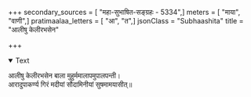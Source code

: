 +++
secondary_sources = [ "महा-सुभाषित-सङ्ग्रहः - 5334",]
meters = [ "माया", "वाणी",]
pratimaalaa_letters = [ "आ", "त",]
jsonClass = "Subhaashita"
title = "आलीषु केलीरभसेन"

+++

<details open><summary>Text</summary>

आलीषु केलीरभसेन बाला मुहुर्ममालापमुपालपन्ती।  
आरादुपाकर्ण्य गिरं मदीयां सौदामिनीयां सुषमामयासीत्॥
</details>

